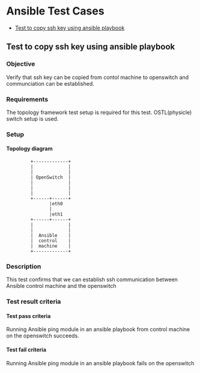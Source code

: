 # Ansible Test Cases

- [Test to copy ssh key using ansible playbook](#test-to-copy-ssh-key-using-ansible-playbook)

## Test to copy ssh key using ansible playbook
### Objective
Verify that ssh key can be copied from contol machine to openswitch and communciation can be established.

### Requirements
The topology framework test setup is required for this test.
OSTL(physicle) switch setup is used.

### Setup

#### Topology diagram

```
         +-------------+
         |             |
         |             |
         | OpenSwitch  |
         |             |
         |             |
         |             |
         +------+------+
                |eth0
                |
                |eth1
         +------+------+
         |             |
         |             |
         |  Ansible    |
         |  control    |
         |  machine    |
         +-------------+

```

### Description
This test confirms that we can establish ssh communication between Ansible control machine and the openswitch

### Test result criteria
#### Test pass criteria
Running Ansible ping module in an ansible playbook from control machine on the openswitch succeeds.
#### Test fail criteria
Running Ansible ping module in an ansible playbook fails on the openswitch
